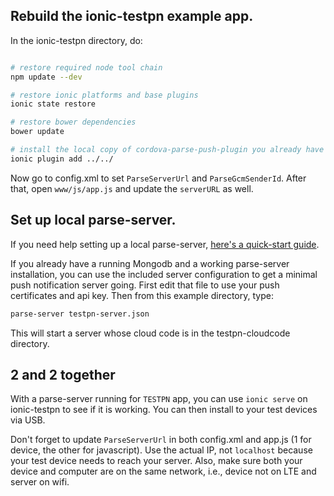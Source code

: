 Rebuild the ionic-testpn example app.
------------------------------------

In the ionic-testpn directory, do:

```bash

# restore required node tool chain
npm update --dev

# restore ionic platforms and base plugins
ionic state restore

# restore bower dependencies
bower update

# install the local copy of cordova-parse-push-plugin you already have
ionic plugin add ../../

```

Now go to config.xml to set `ParseServerUrl` and `ParseGcmSenderId`. After that,
open `www/js/app.js` and update the `serverURL` as well.


Set up local parse-server.
--------------------------

If you need help setting up a local parse-server, [ here's a quick-start guide](https://taivo.github.io/guides/parse-server-for-local-development).

If you already have a running Mongodb and a working parse-server installation, you
can use the included server configuration to get a minimal push notification server going.
First edit that file to use your push certificates and api key. Then from this example
directory, type:

```bash
parse-server testpn-server.json

```

This will start a server whose cloud code is in the testpn-cloudcode directory.


2 and 2 together
----------------

With a parse-server running for `TESTPN` app, you can use `ionic serve` on
ionic-testpn to see if it is working. You can then install to your test
devices via USB.

Don't forget to update `ParseServerUrl` in both config.xml and app.js
(1 for device, the other for javascript). Use the actual IP, not `localhost` because
your test device needs to reach your server. Also, make sure both your device and
computer are on the same network, i.e., device not on LTE and server on wifi.
